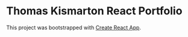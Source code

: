# Thomas Kismarton React Portfolio

This project was bootstrapped with [Create React App](https://github.com/facebook/create-react-app).
